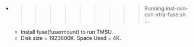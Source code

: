 * >>>>>>>>> Running inst-min-con-xtra-fuse.sh ...
  * Install fuse(fusermount) to run TMSU.
  * Disk size = 1923800K. Space Used = 4K.
